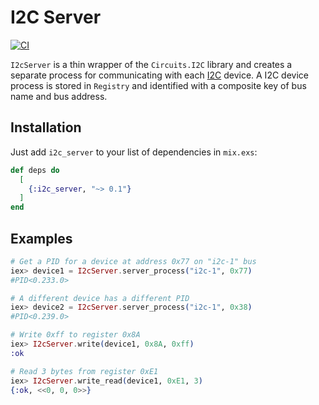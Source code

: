 # I2C Server

[![CI](https://github.com/mnishiguchi/i2c_server/actions/workflows/ci.yml/badge.svg)](https://github.com/mnishiguchi/i2c_server/actions/workflows/ci.yml)

`I2cServer` is a thin wrapper of the `Circuits.I2C` library and creates a separate process for
communicating with each [I2C](https://en.wikipedia.org/wiki/I%C2%B2C) device. A I2C device process
is stored in `Registry` and identified with a composite key of bus name and bus address.

## Installation

Just add `i2c_server` to your list of dependencies in `mix.exs`:

```elixir
def deps do
  [
    {:i2c_server, "~> 0.1"}
  ]
end
```

## Examples

```elixir
# Get a PID for a device at address 0x77 on "i2c-1" bus
iex> device1 = I2cServer.server_process("i2c-1", 0x77)
#PID<0.233.0>

# A different device has a different PID
iex> device2 = I2cServer.server_process("i2c-1", 0x38)
#PID<0.239.0>

# Write 0xff to register 0x8A
iex> I2cServer.write(device1, 0x8A, 0xff)
:ok

# Read 3 bytes from register 0xE1
iex> I2cServer.write_read(device1, 0xE1, 3)
{:ok, <<0, 0, 0>>}
```
